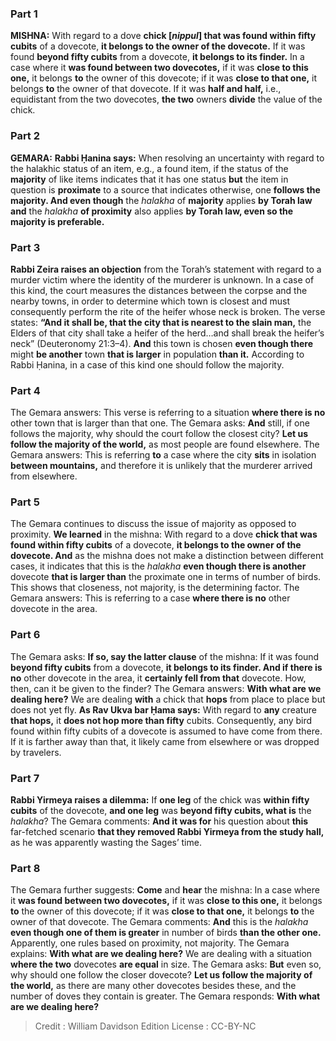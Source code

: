 
### Part 1
<strong>MISHNA:</strong> With regard to a dove <b>chick [<i>nippul</i>] that was found within fifty cubits</b> of a dovecote, <b>it belongs to the owner of the dovecote.</b> If it was found <b>beyond fifty cubits</b> from a dovecote, <b>it belongs to its finder.</b> In a case where it <b>was found between two dovecotes,</b> if it was <b>close to this one,</b> it belongs <b>to</b> the owner of this dovecote; if it was <b>close to that one,</b> it belongs <b>to</b> the owner of that dovecote. If it was <b>half and half,</b> i.e., equidistant from the two dovecotes, <b>the two</b> owners <b>divide</b> the value of the chick.

### Part 2
<strong>GEMARA:</strong> <b>Rabbi Ḥanina says:</b> When resolving an uncertainty with regard to the halakhic status of an item, e.g., a found item, if the status of the <b>majority</b> of like items indicates that it has one status <b>but</b> the item in question is <b>proximate</b> to a source that indicates otherwise, one <b>follows the majority. And even though</b> the <i>halakha</i> of <b>majority</b> applies <b>by Torah law and</b> the <i>halakha</i> <b>of proximity</b> also applies <b>by Torah law, even so the majority is preferable.</b>

### Part 3
<b>Rabbi Zeira raises an objection</b> from the Torah’s statement with regard to a murder victim where the identity of the murderer is unknown. In a case of this kind, the court measures the distances between the corpse and the nearby towns, in order to determine which town is closest and must consequently perform the rite of the heifer whose neck is broken. The verse states: <b>“And it shall be, that the city that is nearest to the slain man,</b> the Elders of that city shall take a heifer of the herd…and shall break the heifer’s neck” (Deuteronomy 21:3–4). <b>And</b> this town is chosen <b>even though there</b> might <b>be another</b> town <b>that is larger</b> in population <b>than it.</b> According to Rabbi Ḥanina, in a case of this kind one should follow the majority.

### Part 4
The Gemara answers: This verse is referring to a situation <b>where there is no</b> other town that is larger than that one. The Gemara asks: <b>And</b> still, if one follows the majority, why should the court follow the closest city? <b>Let us follow the majority of the world,</b> as most people are found elsewhere. The Gemara answers: This is referring <b>to</b> a case where the city <b>sits</b> in isolation <b>between mountains,</b> and therefore it is unlikely that the murderer arrived from elsewhere.

### Part 5
The Gemara continues to discuss the issue of majority as opposed to proximity. <b>We learned</b> in the mishna: With regard to a dove <b>chick that was found within fifty cubits</b> of a dovecote, <b>it belongs to the owner of the dovecote. And</b> as the mishna does not make a distinction between different cases, it indicates that this is the <i>halakha</i> <b>even though there is another</b> dovecote <b>that is larger than</b> the proximate one in terms of number of birds. This shows that closeness, not majority, is the determining factor. The Gemara answers: This is referring to a case <b>where there is no</b> other dovecote in the area.

### Part 6
The Gemara asks: <b>If so, say the latter clause</b> of the mishna: If it was found <b>beyond fifty cubits</b> from a dovecote, <b>it belongs to its finder. And if there is no</b> other dovecote in the area, it <b>certainly fell from that</b> dovecote. How, then, can it be given to the finder? The Gemara answers: <b>With what are we dealing here?</b> We are dealing <b>with</b> a chick that <b>hops</b> from place to place but does not yet fly. <b>As Rav Ukva bar Ḥama says:</b> With regard to <b>any</b> creature <b>that hops,</b> it <b>does not hop more than fifty</b> cubits. Consequently, any bird found within fifty cubits of a dovecote is assumed to have come from there. If it is farther away than that, it likely came from elsewhere or was dropped by travelers.

### Part 7
<b>Rabbi Yirmeya raises a dilemma:</b> If <b>one leg</b> of the chick was <b>within fifty cubits</b> of the dovecote, <b>and one leg</b> was <b>beyond fifty cubits, what is</b> the <i>halakha</i>? The Gemara comments: <b>And it was for</b> his question about <b>this</b> far-fetched scenario <b>that they removed Rabbi Yirmeya from the study hall,</b> as he was apparently wasting the Sages’ time.

### Part 8
The Gemara further suggests: <b>Come</b> and <b>hear</b> the mishna: In a case where it <b>was found between two dovecotes,</b> if it was <b>close to this one,</b> it belongs <b>to</b> the owner of this dovecote; if it was <b>close to that one,</b> it belongs <b>to</b> the owner of that dovecote. The Gemara comments: <b>And</b> this is the <i>halakha</i> <b>even though one of them is greater</b> in number of birds <b>than the other one.</b> Apparently, one rules based on proximity, not majority. The Gemara explains: <b>With what are we dealing here?</b> We are dealing with a situation <b>where the two</b> dovecotes <b>are equal</b> in size. The Gemara asks: <b>But</b> even so, why should one follow the closer dovecote? <b>Let us follow the majority of the world,</b> as there are many other dovecotes besides these, and the number of doves they contain is greater. The Gemara responds: <b>With what are we dealing here?</b>

>Credit : William Davidson Edition
>License : CC-BY-NC